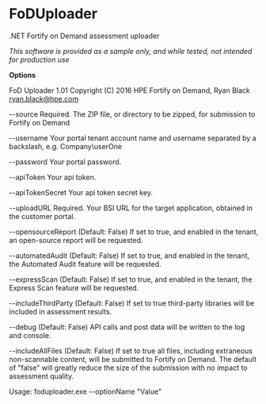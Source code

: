 # FoDUploader
.NET Fortify on Demand assessment uploader

*This software is provided as a sample only, and while tested, not intended for production use*

**Options**

FoD Uploader 1.01
Copyright (C) 2016 HPE Fortify on Demand, Ryan Black ryan.black@hpe.com

  --source               Required. The ZIP file, or directory to be zipped, for
                         submission to Fortify on Demand

  --username             Your portal tenant account name and username separated by a backslash, e.g. Company\userOne

  --password             Your portal password.

  --apiToken             Your api token.

  --apiTokenSecret       Your api token secret key.

  --uploadURL            Required. Your BSI URL for the target application,
                         obtained in the customer portal.

  --opensourceReport       (Default: False) If set to true, and enabled in the
                         tenant, an open-source report will be requested.

  --automatedAudit       (Default: False) If set to true, and enabled in the
                         tenant, the Automated Audit feature will be requested.

  --expressScan          (Default: False) If set to true, and enabled in the
                         tenant, the Express Scan feature will be requested.

  --includeThirdParty    (Default: False) If set to true third-party libraries
                         will be included in assessment results.

  --debug				 (Default: False) API calls and post data will be written to the log and console.

  --includeAllFiles	     (Default: False) If set to true all files, including extraneous non-scannable content, will be submitted to Fortify on Demand. The default of "false" will greatly reduce the size of the submission with no impact to assessment quality.


Usage: foduploader.exe --optionName "Value"


